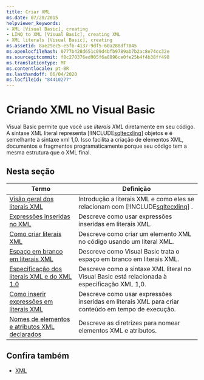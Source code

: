```yaml
---
title: Criar XML
ms.date: 07/20/2015
helpviewer_keywords:
- XML [Visual Basic], creating
- LINQ to XML [Visual Basic], creating XML
- XML literals [Visual Basic], creating
ms.assetid: 8ae29ec5-e5fb-4137-9df5-60a288df7045
ms.openlocfilehash: 0777b428d651c09d4bfb9789ab7b2ac8e74cc32e
ms.sourcegitcommit: f8c270376ed905f6a8896ce0fe25b4f4b38ff498
ms.translationtype: MT
ms.contentlocale: pt-BR
ms.lasthandoff: 06/04/2020
ms.locfileid: "84410277"
---
```

# <a name="creating-xml-in-visual-basic"></a>Criando XML no Visual Basic
Visual Basic permite que você use *literais XML* diretamente em seu código. A sintaxe XML literal representa [!INCLUDE[sqltecxlinq](~/includes/sqltecxlinq-md.md)] objetos e é semelhante à sintaxe xml 1,0. Isso facilita a criação de elementos XML, documentos e fragmentos programaticamente porque seu código tem a mesma estrutura que o XML final.  
  
## <a name="in-this-section"></a>Nesta seção  
  
|Termo|Definição|  
|---|---|  
|[Visão geral dos literais XML](xml-literals-overview.md)|Introdução a literais XML e como eles se relacionam com [!INCLUDE[sqltecxlinq](~/includes/sqltecxlinq-md.md)] .|  
|[Expressões inseridas no XML](embedded-expressions-in-xml.md)|Descreve como usar expressões inseridas em literais XML.|  
|[Como criar literais XML](how-to-create-xml-literals.md)|Descreve como criar um elemento XML no código usando um literal XML.|  
|[Espaço em branco em literais XML](white-space-in-xml-literals.md)|Descreve como Visual Basic trata o espaço em branco em literais XML.|  
|[Especificação dos literais XML e do XML 1.0](xml-literals-and-the-xml-1-0-specification.md)|Descreve como a sintaxe XML literal no Visual Basic está relacionada à especificação XML 1,0.|  
|[Como inserir expressões em literais XML](how-to-embed-expressions-in-xml-literals.md)|Descreve como usar expressões inseridas em literais XML para criar conteúdo em tempo de execução.|  
|[Nomes de elementos e atributos XML declarados](names-of-declared-xml-elements-and-attributes.md)|Descreve as diretrizes para nomear elementos XML e atributos.|  
  
## <a name="see-also"></a>Confira também

- [XML](index.md)
